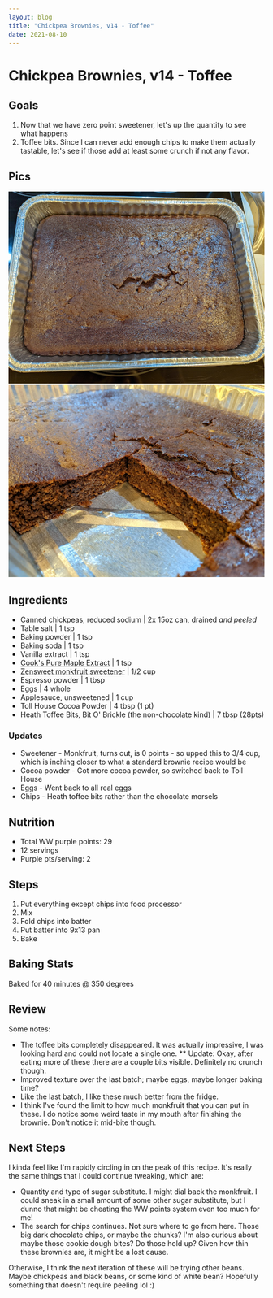 ```yaml
---
layout: blog
title: "Chickpea Brownies, v14 - Toffee"
date: 2021-08-10
---
```


# Chickpea Brownies, v14 - Toffee
## Goals
1. Now that we have zero point sweetener, let's up the quantity to see what happens
2. Toffee bits. Since I can never add enough chips to make them actually tastable, let's see if those add at least some crunch if not any flavor.

## Pics
![top](/assets/recipes/chickpea-14-top.jpg)
![closeup](/assets/recipes/chickpea-14-close.jpg)

## Ingredients

- Canned chickpeas, reduced sodium | 2x 15oz can, drained _and peeled_
- Table salt | 1 tsp
- Baking powder | 1 tsp
- Baking soda | 1 tsp
- Vanilla extract | 1 tsp
- [Cook's Pure Maple Extract](https://amzn.to/2LiRs8L) | 1 tsp
- [Zensweet monkfruit sweetener](https://amzn.to/3f3s8j2) | 1/2 cup
- Espresso powder | 1 tbsp
- Eggs | 4 whole
- Applesauce, unsweetened | 1 cup
- Toll House Cocoa Powder | 4 tbsp (1 pt)
- Heath Toffee Bits, Bit O' Brickle (the non-chocolate kind) | 7 tbsp (28pts)

### Updates
- Sweetener - Monkfruit, turns out, is 0 points - so upped this to 3/4 cup, which is inching closer to what a standard brownie recipe would be
- Cocoa powder - Got more cocoa powder, so switched back to Toll House
- Eggs - Went back to all real eggs
- Chips - Heath toffee bits rather than the chocolate morsels

## Nutrition
- Total WW purple points: 29
- 12 servings
- Purple pts/serving: 2

## Steps
1. Put everything except chips into food processor
2. Mix
3. Fold chips into batter
4. Put batter into 9x13 pan
5. Bake

## Baking Stats
Baked for 40 minutes @ 350 degrees

## Review

Some notes:
* The toffee bits completely disappeared. It was actually impressive, I was looking hard and could not locate a single one.
** Update: Okay, after eating more of these there are a couple bits visible. Definitely no crunch though.
* Improved texture over the last batch; maybe eggs, maybe longer baking time?
* Like the last batch, I like these much better from the fridge. 
* I think I've found the limit to how much monkfruit that you can put in these. I do notice some weird taste in my mouth after finishing the brownie. Don't notice it mid-bite though. 

## Next Steps

I kinda feel like I'm rapidly circling in on the peak of this recipe. It's really the same things that I could continue tweaking, which are:
* Quantity and type of sugar substitute. I might dial back the monkfruit. I could sneak in a small amount of some other sugar substitute, but I dunno that might be cheating the WW points system even too much for me!
* The search for chips continues. Not sure where to go from here. Those big dark chocolate chips, or maybe the chunks? I'm also curious about maybe those cookie dough bites? Do those hold up? Given how thin these brownies are, it might be a lost cause. 

Otherwise, I think the next iteration of these will be trying other beans. Maybe chickpeas and black beans, or some kind of white bean? Hopefully something that doesn't require peeling lol :)
